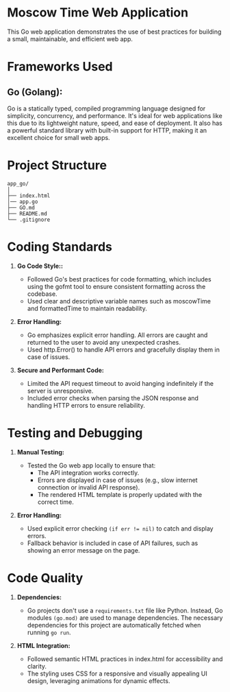 # Moscow Time Web Application
This Go web application demonstrates the use of best practices for building a small, maintainable, and efficient web app.

# Frameworks Used
## Go (Golang):
Go is a statically typed, compiled programming language designed for simplicity, concurrency, and performance. It's ideal for web applications like this due to its lightweight nature, speed, and ease of deployment. It also has a powerful standard library with built-in support for HTTP, making it an excellent choice for small web apps.

# Project Structure
```
app_go/
│
├── index.html
│── app.go
├── GO.md
├── README.md
└── .gitignore

```

# Coding Standards

1. **Go Code Style::**
   - Followed Go's best practices for code formatting, which includes using the gofmt tool to ensure consistent formatting across the codebase.
   - Used clear and descriptive variable names such as moscowTime and formattedTime to maintain readability.

2. **Error Handling:**
   - Go emphasizes explicit error handling. All errors are caught and returned to the user to avoid any unexpected crashes.
   - Used http.Error() to handle API errors and gracefully display them in case of issues.

3. **Secure and Performant Code:**
   - Limited the API request timeout to avoid hanging indefinitely if the server is unresponsive.
   - Included error checks when parsing the JSON response and handling HTTP errors to ensure reliability.

# Testing and Debugging

1. **Manual Testing:**
   - Tested the Go web app locally to ensure that:
     - The API integration works correctly.
     - Errors are displayed in case of issues (e.g., slow internet connection or invalid API response).
     - The rendered HTML template is properly updated with the correct time.

2. **Error Handling:**
   - Used explicit error checking ```(if err != nil)``` to catch and display errors.
   - Fallback behavior is included in case of API failures, such as showing an error message on the page.

# Code Quality

1. **Dependencies:**
   - Go projects don't use a ```requirements.txt``` file like Python. Instead, Go modules ```(go.mod)``` are used to manage dependencies. The necessary dependencies for this project are automatically fetched when running ```go run```.


2. **HTML Integration:**
   - Followed semantic HTML practices in index.html for accessibility and clarity.
   - The styling uses CSS for a responsive and visually appealing UI design, leveraging animations for dynamic effects.
